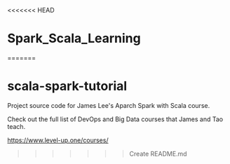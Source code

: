 <<<<<<< HEAD
# Spark_Scala_Learning
=======
# scala-spark-tutorial

Project source code for James Lee's Aparch Spark with Scala course.

Check out the full list of DevOps and Big Data courses that James and Tao teach.

https://www.level-up.one/courses/
>>>>>>> Create README.md
